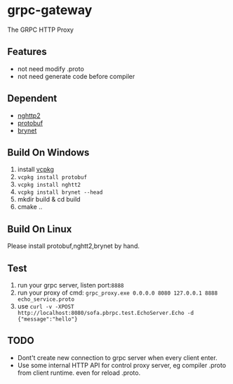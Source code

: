 # grpc-gateway
The GRPC HTTP Proxy

## Features
* not need modify .proto
* not need generate code before compiler 

## Dependent
* [nghttp2](https://github.com/nghttp2/nghttp2)
* [protobuf](https://github.com/google/protobuf)
* [brynet](https://github.com/IronsDu/brynet)

## Build On Windows
1. install [vcpkg](https://github.com/Microsoft/vcpkg)
2. `vcpkg install protobuf`
3. `vcpkg install nghtt2`
4. `vcpkg install brynet --head`
5. mkdir build & cd build
6. cmake ..

## Build On Linux
Please install protobuf,nghtt2,brynet by hand.

## Test
1. run your grpc server, listen port:`8888`
2. run your proxy of cmd: `grpc_proxy.exe 0.0.0.0 8080 127.0.0.1 8888 echo_service.proto`
3. use `curl -v -XPOST http://localhost:8080/sofa.pbrpc.test.EchoServer.Echo -d {"message":"hello"}`

## TODO
* Dont't create new connection to grpc server when every client enter.
* Use some internal HTTP API for control proxy server, eg compiler .proto from client runtime.
even for reload .proto.